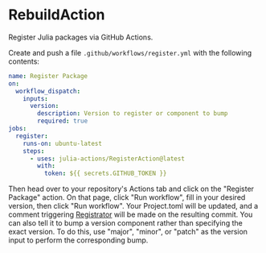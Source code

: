 # RebuildAction

Register Julia packages via GitHub Actions.

Create and push a file `.github/workflows/register.yml` with the following contents:

```yml
name: Register Package
on:
  workflow_dispatch:
    inputs:
      version:
        description: Version to register or component to bump
        required: true
jobs:
  register:
    runs-on: ubuntu-latest
    steps:
      - uses: julia-actions/RegisterAction@latest
        with:
          token: ${{ secrets.GITHUB_TOKEN }}
```

Then head over to your repository's Actions tab and click on the "Register Package" action.
On that page, click "Run workflow", fill in your desired version, then click "Run workflow".
Your Project.toml will be updated, and a comment triggering [Registrator](https://github.com/JuliaRegistries/Registrator.jl) will be made on the resulting commit.
You can also tell it to bump a version component rather than specifying the exact version.
To do this, use "major", "minor", or "patch" as the version input to perform the corresponding bump.
